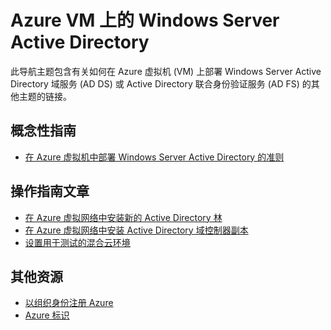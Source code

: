 <properties 
	pageTitle="Azure VM 上的 Windows Server Active Directory | Azure" 
	description="你可以在 Azure 虚拟机上运行 Windows Server Active Directory 域服务 (AD DS) 或 Active Directory 联合身份验证服务 (AD FS)。" 
	services="active-directory" 
	documentationCenter="" 
	authors="markusvi" 
	manager="stevenpo" 
	tags="azure-classic-portal"/>

<tags 
	ms.service="active-directory" 
	ms.date="04/07/2016" 
	wacn.date="07/04/2016"/>


# Azure VM 上的 Windows Server Active Directory


此导航主题包含有关如何在 Azure 虚拟机 (VM) 上部署 Windows Server Active Directory 域服务 (AD DS) 或 Active Directory 联合身份验证服务 (AD FS) 的其他主题的链接。

## 概念性指南

- [在 Azure 虚拟机中部署 Windows Server Active Directory 的准则](https://msdn.microsoft.com/zh-CN/library/azure/jj156090.aspx) 

## 操作指南文章

- [在 Azure 虚拟网络中安装新的 Active Directory 林](/documentation/articles/active-directory-new-forest-virtual-machine)
- [在 Azure 虚拟网络中安装 Active Directory 域控制器副本](/documentation/articles/virtual-networks-install-replica-active-directory-domain-controller) 
- [设置用于测试的混合云环境](/documentation/articles/virtual-networks-setup-hybrid-cloud-environment-testing)


## 其他资源

- [以组织身份注册 Azure](/documentation/articles/sign-up-organization)
- [Azure 标识](/documentation/articles/fundamentals-identity)





<!---HONumber=Mooncake_0620_2016-->